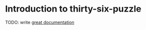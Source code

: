 # Introduction to thirty-six-puzzle

TODO: write [great documentation](http://jacobian.org/writing/what-to-write/)
